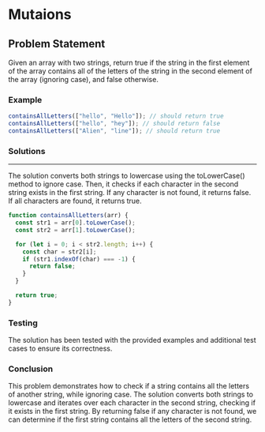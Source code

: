 # Mutaions

## Problem Statement <br>
Given an array with two strings, return true if the string in the first element of the array contains all of the letters of the string in the second element of the array (ignoring case), and false otherwise.

### Example

```js
containsAllLetters(["hello", "Hello"]); // should return true
containsAllLetters(["hello", "hey"]); // should return false
containsAllLetters(["Alien", "line"]); // should return true
```

### Solutions <br>

<hr>
The solution converts both strings to lowercase using the toLowerCase() method to ignore case. Then, it checks if each character in the second string exists in the first string. If any character is not found, it returns false. If all characters are found, it returns true.

```js
function containsAllLetters(arr) {
  const str1 = arr[0].toLowerCase();
  const str2 = arr[1].toLowerCase();

  for (let i = 0; i < str2.length; i++) {
    const char = str2[i];
    if (str1.indexOf(char) === -1) {
      return false;
    }
  }

  return true;
}
```

### Testing <br>

The solution has been tested with the provided examples and additional test cases to ensure its correctness.

### Conclusion <br>

This problem demonstrates how to check if a string contains all the letters of another string, while ignoring case. The solution converts both strings to lowercase and iterates over each character in the second string, checking if it exists in the first string. By returning false if any character is not found, we can determine if the first string contains all the letters of the second string.
